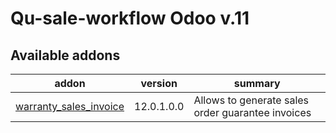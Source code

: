 #
Qu-sale-workflow Odoo v.11
=============================

[//]: # (addons)

Available addons
----------------
addon | version | summary
--- | --- | ---
[warranty_sales_invoice](warranty_sales_invoice/) | 12.0.1.0.0 | Allows to generate sales order guarantee invoices


[//]: # (end addons)